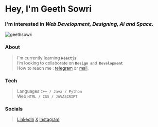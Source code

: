 # Hey, I'm Geeth Sowri

### I'm interested in _Web Development, Designing, AI and Space._
<p align="left"> <img src="https://komarev.com/ghpvc/?username=geethsowri&label=Profile%20views&color=02559e&style=flat" alt="geethsowri" /> </p>

### About
> I'm currently learning **`Reactjs`**<br>
> I’m looking to collaborate on **`Design and Development`**<br>
> How to reach me : [telegram](https://t.me/geethsowri) or [mail](mailto:nainalageethsowri@gmail.com).
### Tech
> Languages  `C++ / Java / Python` <br>
> Web       `HTML / CSS / JAVASCRIPT`
### Socials 
> [LinkedIn](https://www.linkedin.com/in/nainala-geeth-sowri-76975b247/) [X](https://x.com/geethsowrin?t=_PXXJh3eZjjEvNkIatGa5Q&s=35) [Instagram](https://www.instagram.com/geethsowri/)

